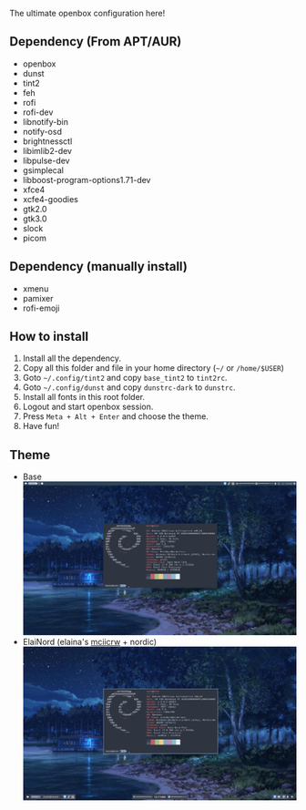 The ultimate openbox configuration here!

## Dependency (From APT/AUR)
- openbox
- dunst
- tint2
- feh
- rofi
- rofi-dev
- libnotify-bin
- notify-osd
- brightnessctl
- libimlib2-dev
- libpulse-dev
- gsimplecal
- libboost-program-options1.71-dev 
- xfce4
- xcfe4-goodies
- gtk2.0
- gtk3.0
- slock
- picom

## Dependency (manually install)
- xmenu
- pamixer
- rofi-emoji

## How to install
1. Install all the dependency.
2. Copy all this folder and file in your home directory (`~/` or `/home/$USER`)
3. Goto `~/.config/tint2` and copy `base_tint2` to `tint2rc`.
4. Goto `~/.config/dunst` and copy `dunstrc-dark` to `dunstrc`.
5. Install all fonts in this root folder.
6. Logout and start openbox session.
7. Press `Meta + Alt + Enter` and choose the theme.
8. Have fun!

## Theme
- Base
![base](./ss/base.png)
- ElaiNord (elaina's [mciicrw](https://github.com/mciicrw) + nordic)
![elainord](./ss/elainord.png)


